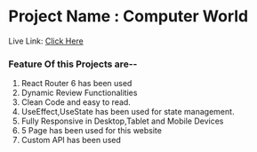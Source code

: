   <div class="project-descriptions">
        <h1>Project Name : Computer World</h1>
        <p>Live Link: <a href="https://computer-world.netlify.app">Click Here</a></p>
        <h3>Feature Of this Projects are--</h3>
        <ol>
            <li>React Router 6 has been used</li>
            <li>Dynamic Review Functionalities</li>
            <li>Clean Code and easy to read.</li>
            <li>UseEffect,UseState has been used for state management.</li>
            <li>Fully Responsive in Desktop,Tablet and Mobile Devices</li>
            <li>5 Page has been used for this website</li>
            <li>Custom API has been used</li>
        </ol>
    </div>